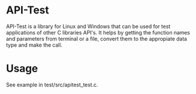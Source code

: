# API-Test
API-Test is a library for Linux and Windows that can be used for test applications of other C libraries API's. It helps by getting the function names and parameters from terminal or a file, convert them to the appropiate data type and make the call.
# Usage
See example in test/src/apitest_test.c.
